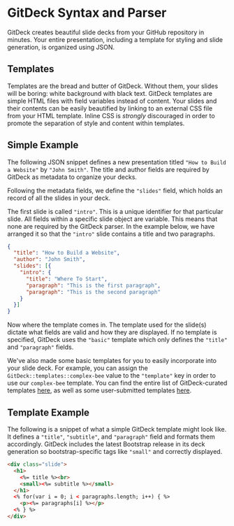 GitDeck Syntax and Parser
=========================

GitDeck creates beautiful slide decks from your GitHub repository in minutes. Your entire presentation, including a template for styling and slide generation, is organized using JSON.

Templates
---------

Templates are the bread and butter of GitDeck. Without them, your slides will be boring: white background with black text. GitDeck templates are simple HTML files with field variables instead of content. Your slides and their contents can be easily beautified by linking to an external CSS file from your HTML template. Inline CSS is *strongly* discouraged in order to promote the separation of style and content within templates.

Simple Example
--------------

The following JSON snippet defines a new presentation titled `"How to Build a Website"` by
`"John Smith"`. The title and author fields are required by GitDeck as metadata to organize
your decks.

Following the metadata fields, we define the `"slides"` field, which holds an record of
all the slides in your deck.

The first slide is called `"intro"`. This is a unique identifier for that particular slide.
All fields within a specific slide object are variable. This means that none are required by the
GitDeck parser. In the example below, we have arranged it so that the `"intro"` slide contains a title and two paragraphs.


```json
{
  "title": "How to Build a Website",
  "author": "John Smith",
  "slides": [{
    "intro": {
      "title": "Where To Start",
      "paragraph": "This is the first paragraph",
      "paragraph": "This is the second paragraph"
    }
  }]
}
```

Now where the template comes in. The template used for the slide(s) dictate what fields are valid and how they are displayed. If no template is specified, GitDeck uses the `"basic"` template which only defines the `"title"` and `"paragraph"` fields.

We've also made some basic templates for you to easily incorporate into your slide deck. For example, you can assign the `GitDeck::templates::complex-bee` value to the `"template"` key in order to use our `complex-bee` template. You can find the entire list of GitDeck-curated templates [here](#), as well as some user-submitted templates [here](#).


Template Example
----------------

The following is a snippet of what a simple GitDeck template might look like. It defines
a `"title"`, `"subtitle"`, and `"paragraph"` field and formats them accordingly. GitDeck includes
the latest Bootstrap release in its deck generation so bootstrap-specific tags like `"small"`
and correctly displayed.

```html
<div class="slide">
  <h1>
    <%= title %><br>
    <small><%= subtitle %></small>
  </h1>
  <% for(var i = 0; i < paragraphs.length; i++) { %>
    <p><%= paragraphs[i] %></p>
  <% } %>
</div>
```
